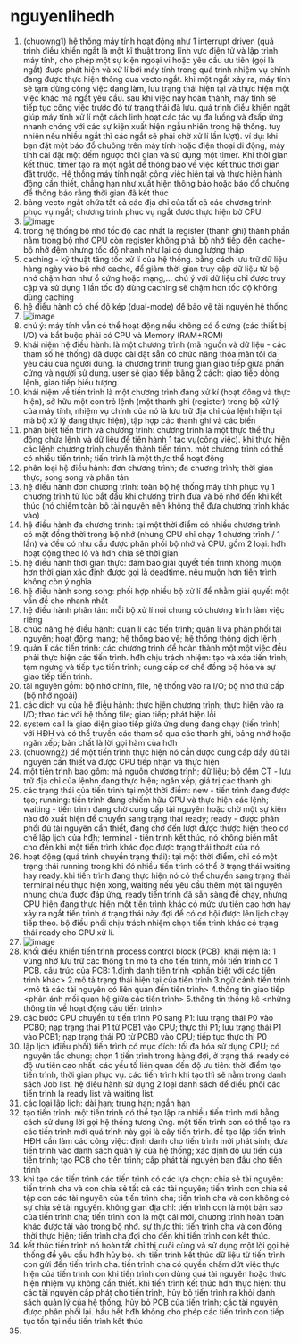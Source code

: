 # nguyenlihedh  
1. (chuowng1) hệ thống máy tính hoạt động như 1 interrupt driven (quá trình điều khiển ngắt là một kĩ thuật trong lĩnh vực điện tử và lập trình máy tính, cho phép một sự kiện ngoại vi hoặc yêu cầu ưu tiên (gọi là ngắt) được phát hiện và xử lí bởi máy tính trong quá trình nhiệm vụ chính đang được thực hiện thông qua vecto ngắt. khi một ngắt xảy ra, máy tính sẽ tạm dừng công việc dang làm, lưu trạng thái hiện tại và thực hiện một việc khác mà ngắt yêu cầu. sau khi việc này hoàn thành, máy tính sẽ tiếp tục công việc trước đó từ trạng thái đã lưu. quá trình điều khiển ngắt giúp máy tính xử lí một cách linh hoạt các tác vụ đa luồng và đsấp ứng nhanh chóng với các sự kiện xuất hiện ngẫu nhiên trong hệ thống. tuy nhiên nếu nhiều ngắt thì các ngắt sẽ phải chờ xử lí lần lượt). ví dụ: khi bạn đặt một báo đổ chuông trên máy tính hoặc điện thoại di động, máy tính cài đặt một đếm ngược thời gian và sử dụng một timer. Khi thời gian kết thúc, timer tạo ra một ngắt để thông báo về việc kết thúc thời gian đặt trước. Hệ thống máy tính ngắt công việc hiện tại và thực hiện hành động cần thiết, chẳng hạn như xuất hiện thông báo hoặc báo đổ chuông để thông báo rằng thời gian đã kết thúc
2. bảng vecto ngắt chứa tất cả các địa chỉ của tất cả các chương trình phục vụ ngắt; chương trình phục vụ ngắt được thực hiện bở CPU  
3. ![image](https://github.com/nbn-03/nguyenlihedh/assets/98254107/ebc41607-0198-4f36-9e6f-39d8a9539f70)
4. trong hệ thống bộ nhớ tốc độ cao nhất là register (thanh ghi) thành phần nằm trong bộ nhớ CPU còn register không phải bộ nhớ tiêp đến cache-bộ nhớ đệm nhưng tốc độ nhanh như lại có dung lượng thấp
5. caching - kỹ thuật tăng tốc xử lí của hệ thống. bằng cách lưu trữ dữ liệu hàng ngày vào bộ nhớ cache, để giảm thời gian truy cập dữ liệu từ bộ nhớ chậm hơn như ổ cứng hoặc mạng,... chú ý với dữ liệu chỉ được truy cập và sử dụng 1 lần tốc độ dùng caching sẽ chậm hơn tốc độ không dùng caching
6. hệ điều hành có chế độ kép (dual-mode) để bảo vệ tài nguyên hệ thống
7. ![image](https://github.com/nbn-03/nguyenlihedh/assets/98254107/0296cc84-172b-48f1-9c32-621edeb167d6)
8. chú ý: máy tính  vẫn có thể hoạt động nếu không có ổ cứng (các thiết bị I/O) và bắt buộc phải có CPU và Memory (RAM+ROM)  
9. khái niệm hệ điều hành: là một chương trình (mã nguồn và dữ liệu - các tham số hệ thống) đã được cài đặt sẵn có chức năng thỏa mãn tối đa yêu cầu của người dùng. là chương trình trung gian giao tiếp giữa phần cứng và người sử dụng. user sẽ giao tiếp bằng 2 cách: giao tiếp dòng lệnh, giao tiếp biểu tượng.  
10. khái niệm về tiến trình là một chương trình đang xử kí (hoạt đông và thực hiện), sở hữu một con trỏ lệnh (một thanh ghi (register) trong bộ xử lý của máy tính, nhiệm vụ chính của nó là lưu trữ địa chỉ của lệnh hiện tại mà bộ xử lý đang thực hiện), tập hợp các thanh ghi và các biến
11. phân biệt tiến trình và chương trình: chương trình là một thực thể thụ động chứa lệnh và dữ liệu để tiến hành 1 tác vụ(công việc). khi thực hiện các lệnh chương trình chuyển thành tiến trình. một chương trình có thể có nhiều tiến trình; tiến trình là một thực thể hoạt động
12. phân loại hệ điều hành: đơn chương trình; đa chương trình; thời gian thực; song song và phân tán
13. hệ điều hành đơn chương trình: toàn bộ hệ thống máy tính phục vụ 1 chương trình từ lúc bắt đầu khi chương trình đưa và bộ nhớ đến khi kết thúc (nó chiếm toàn bộ tài nguyên nên không thể đưa chương trình khác vào)
14. hệ điều hành đa chương trình: tại một thời điểm có nhiều chương trình có mặt đồng thời trong bộ nhớ (nhưng CPU chỉ chạy 1 chương trình / 1 lần) và đều có nhu cầu được phân phối bộ nhớ và CPU. gồm 2 loại: hđh hoạt động theo lô và hđh chia sẻ thời gian
15. hệ điều hành thời gian thực: đảm bảo giải quyết tiến trình không muộn hơn thời gian xác định được gọi là deadtime. nếu muộn hơn tiến trình không còn ý nghĩa
16. hệ điều hành song song:  phối hợp nhiều bộ xử lí để nhằm giải quyết một vấn đề cho nhanh nhất
17. hệ điều hành phân tán: mỗi bộ xử lí nói chung có chương trình làm việc riêng
18. chức năng hệ điều hành: quản lí các tiến trình; quản lí và phân phối tài nguyên; hoạt động mạng; hệ thống bảo vệ; hệ thống thông dịch lệnh
19. quản lí các tiến trình: các chương trình để hoàn thành một một việc đều phải thực hiện các tiến trình. hđh chịu trách nhiệm: tạo và xóa tiến trình; tạm ngưng và tiếp tục tiến trình; cung cấp cơ chế đồng bộ hóa và sự giao tiếp tiến trình.
20. tài nguyên gồm: bộ nhớ chính, file, hệ thống vào ra I/O; bộ nhớ thứ cấp (bộ nhớ ngoài)
21. các dịch vụ của hệ điều hành: thực hiện chương trình; thực hiện vào ra I/O; thao tác với hệ thống file; giao tiếp; phát hiện lỗi
22. system call là giao diện giao tiếp giữa ứng dụng đang chạy (tiến trình) với HĐH và có thể truyền các tham số qua các thanh ghi, bảng nhớ hoặc ngăn xếp; bản chất là lời gọi hàm của hđh
23. (chuowng2) để một tiến trình thực hiện nó cần được cung cấp đầy đủ tài nguyên cần thiết và được CPU tiếp nhận và thực hiện
24. một tiến trình bao gồm: mã nguồn chương trình; dữ liệu; bộ đếm CT - lưu trữ địa chỉ của lệnhn đang thực hiện; ngăn xếp; giá trị các thanh ghi
25. các trạng thái của tiến trình tại một thời điểm: new - tiến trình đang được tạo; running: tiến trình đang chiếm hữu CPU và thực hiện các lệnh; waiting - tiến trình đang chờ cung cấp tài nguyên hoặc chờ một sự kiện nào đó xuất hiện để chuyển sang trạng thái ready; ready - được phân phối đủ tài nguyên cần thiết, đang chờ đến lượt được thược hiện theo cơ chế lập lịch của hđh; terminal - tiến trình kết thúc, nó không biến mất cho đến khi một tiến trình khác đọc được trạng thái thoát của nó
26. hoạt động (quá trình chuyển trạng thái): tại một thời điểm, chỉ có một trạng thái running trong khi đó nhiều tiến trình có thể ở trạng thái waiting hay ready. khi tiến trình đang thực hiện nó có thể chuyển sang trạng thái terminal nếu thực hiện xong, waiting nếu yêu cầu thêm một tài nguyên nhưng chưa được đáp ứng, ready tiến trình đã sẵn sàng để chạy, nhưng CPU hiện đang thực hiện một tiến trình khác có mức ưu tiên cao hơn hay xảy ra ngắt tiến trình ở trạng thái này đợi để có cơ hội được lên lịch chạy tiếp theo. bộ điều phối chịu trách nhiệm chọn tiến trình khác có trạng thái ready cho CPU xử lí.
27. ![image](https://github.com/nbn-03/nguyenlihedh/assets/98254107/e09f3d5c-e8c6-40b7-a06c-b50c155e8a01)
28. khối điều khiển tiến trình process control block (PCB). khái niệm là: 1 vùng nhớ lưu trữ các thông tin mô tả cho tiến trình, mỗi tiến trình có 1 PCB. cấu trúc của PCB: 1.định danh tiến trình <phân biệt với các tiến trình khác> 2.mô tả trạng thái hiện tại của tiến trình 3.ngữ cảnh tiến trình <mô tả các tài nguyên có liên quan đến tiến trình> 4.thông tin giao tiếp <phản ánh mối quan hệ giữa các tiến trình> 5.thông tin thống kê <những thông tin về hoạt động cảu tiến trình>
29. các bước CPU chuyển từ tiến trình P0 sang P1: lưu trạng thái P0 vào PCB0; nạp trạng thái P1 từ PCB1 vào CPU; thực thi P1; lưu trạng thái P1 vào PCB1; nạp trạng thái P0 từ PCB0 vào CPU; tiếp tục thực thi P0
30. lập lịch (điều phối) tiến trình có mục đích: tối đa hóa sử dụng CPU; có nguyên tắc chung: chọn 1 tiến trình trong hàng đợi, ở trạng thái ready có độ ưu tiên cao nhất. các yếu tố liên quan đến độ ưu tiên: thời điểm tạo tiến trình, thời gian phục vụ. các tiến trình khi tạo thì sẽ nằm trong danh sách Job list. hệ điều hành sử dụng 2 loại danh sách để điều phối các tiến trình là ready list và waiting list.
31. các loại lập lịch: dài hạn; trung hạn; ngắn hạn
32. tạo tiến trình: một tiến trình có thể tạo lập ra nhiều tiến trình mới bằng cách sử dụng lời gọi hệ thống tương ứng. một tiến trình con có thể tạo ra các tiến trình mới quá trình này gọi là cây tiến trình. để tạo lập tiến trình HĐH cần làm các công việc: định danh cho tiến trình mới phát sinh; đưa tiến trình vào danh sách quản lý của hệ thống; xác định độ ưu tiến của tiến trình; tạo PCB cho tiến trình; cấp phát tài nguyên ban đầu cho tiến trình
33. khi tạo các tiến trình các tiến trình có các lựa chọn: chia sẻ tài nguyên: tiến trình cha và con chia sẻ tất cả các tài nguyên; tiến trình con chia sẻ tập con các tài nguyên của tiến trình cha; tiến trình cha và con không có sự chia sẻ tài nguyên. không gian địa chỉ: tiến trình con là một bản sao của tiến trình cha; tiến trình con là một cái mới, chương trình hoàn toàn khác được tải vào trong bộ nhớ. sự thực thi: tiến trình cha và con đồng thời thực hiện; tiến trình cha đợi cho đến khi tiến trình con kết thúc.
34. kết thúc tiến trình nó hoàn tất chỉ thị cuối cùng và sử dụng một lời gọi hệ thống để yêu cầu hđh hủy bỏ. khi tiến trình kết thúc dữ liệu từ tiến trình con gửi đến tiến trình cha. tiến trình cha có quyền chấm dứt việc thực hiện của tiến trình con khi tiến trình con dùng quá tài nguyên hoặc thực hiện nhiệm vụ không cần thiết. khi tiến trình kết thúc hđh thực hiện: thu các tài nguyên cấp phát cho tiến trình, hủy bỏ tiến trình ra khỏi danh sách quản lý của hệ thống, hủy bỏ PCB của tiến trình; các tài nguyên được phân phối lại. hầu hết hđh không cho phép các tiến trình con tiếp tục tồn tại nếu tiến trình kết thúc
35. 
